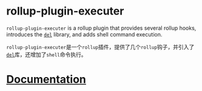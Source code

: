 # rollup-plugin-executer

`rollup-plugin-executer` is a rollup plugin that provides several rollup hooks, introduces the [`del`](https://www.npmjs.com/package/del/v/5.1.0) library, and adds shell command execution.

`rollup-plugin-executer`是一个`rollup`插件，提供了几个`rollup`钩子，并引入了[`del`](https://www.npmjs.com/package/del/v/5.1.0)库，还增加了`shell`命令执行。

# [Documentation](https://savage181855.github.io/savage-libs/rollup-plugin-executer/modules)
